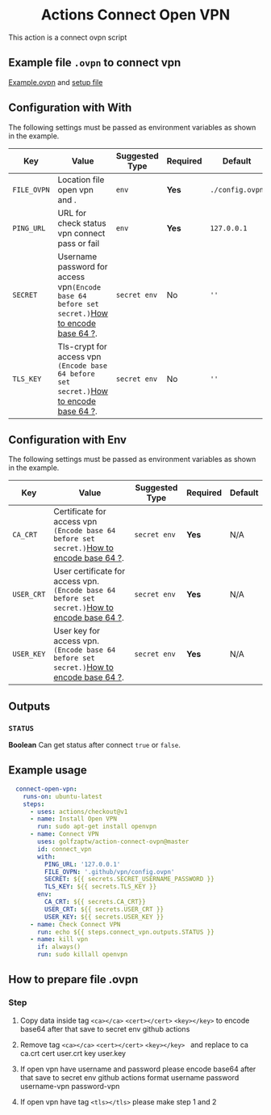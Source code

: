 <div align="center"><h1>Actions Connect Open VPN</h1></div>

This action is a connect ovpn script

## Example file `.ovpn` to connect vpn

[Example.ovpn](./example.ovpn) and [setup file](#Example-prepare-file-.ovpn)

## Configuration with With

The following settings must be passed as environment variables as shown in the
example.

| Key         | Value                                                                                                                           | Suggested Type | Required | Default         |
| ----------- | ------------------------------------------------------------------------------------------------------------------------------- | -------------- | -------- | --------------- |
| `FILE_OVPN` | Location file open vpn and .                                                                                                    | `env`          | **Yes**  | `./config.ovpn` |
| `PING_URL`  | URL for check status vpn connect pass or fail                                                                                   | `env`          | **Yes**  | `127.0.0.1`     |
| `SECRET`    | Username password for access vpn`(Encode base 64 before set secret.)`[How to encode base 64 ?](https://www.base64encode.org/).  | `secret env`   | No       | `''`            |
| `TLS_KEY`   | Tls-crypt for access vpn `(Encode base 64 before set secret.)`[How to encode base 64 ?](https://www.base64encode.org/).         | `secret env`   | No       | `''`            |

## Configuration with Env

The following settings must be passed as environment variables as shown in the
example.

| Key         | Value                                                                                                                           | Suggested Type | Required | Default |
| ----------- | ------------------------------------------------------------------------------------------------------------------------------- | -------------- | -------- | ------- |
| `CA_CRT`    | Certificate for access vpn `(Encode base 64 before set secret.)`[How to encode base 64 ?](https://www.base64encode.org/).       | `secret env`   | **Yes**  | N/A     |
| `USER_CRT`  | User certificate for access vpn. `(Encode base 64 before set secret.)`[How to encode base 64 ?](https://www.base64encode.org/). | `secret env`   | **Yes**  | N/A     |
| `USER_KEY`  | User key for access vpn. `(Encode base 64 before set secret.)`[How to encode base 64 ?](https://www.base64encode.org/).         | `secret env`   | **Yes**  | N/A     |

## Outputs

### `STATUS`

**Boolean** Can get status after connect `true` or `false`.

## Example usage

```yml
  connect-open-vpn:
    runs-on: ubuntu-latest
    steps:
      - uses: actions/checkout@v1
      - name: Install Open VPN
        run: sudo apt-get install openvpn
      - name: Connect VPN
        uses: golfzaptw/action-connect-ovpn@master
        id: connect_vpn
        with:
          PING_URL: '127.0.0.1'
          FILE_OVPN: '.github/vpn/config.ovpn'
          SECRET: ${{ secrets.SECRET_USERNAME_PASSWORD }}
          TLS_KEY: ${{ secrets.TLS_KEY }}
        env:
          CA_CRT: ${{ secrets.CA_CRT}}
          USER_CRT: ${{ secrets.USER_CRT }}
          USER_KEY: ${{ secrets.USER_KEY }}
      - name: Check Connect VPN
        run: echo ${{ steps.connect_vpn.outputs.STATUS }}
      - name: kill vpn
        if: always()
        run: sudo killall openvpn
```

## How to prepare file .ovpn

### Step

1. Copy data inside tag 
`<ca></ca>`
`<cert></cert>`
`<key></key>`
to encode base64 after that save to secret env github actions

2. Remove tag 
`<ca></ca>`
`<cert></cert>`
`<key></key> `
and replace to 
ca ca.crt
cert user.crt
key user.key

3. If open vpn have username and password please encode base64 after that save to secret env github actions
format username password
username-vpn
password-vpn

4. If open vpn have tag `<tls></tls>` please make step 1 and 2
